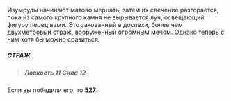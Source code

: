 Изумруды начинают матово мерцать, затем их свечение разгорается, пока из самого крупного камня не вырывается луч, освещающий фигуру перед вами. Это закованный в доспехи, более чем двухметровый страж, вооруженный огромным мечом. Однако теперь с ним хотя бы можно сразиться.

##### СТРАЖ

> ##### Ловкость 11 Сила 12

Если вы победили его, то [**527**](#n_527).


